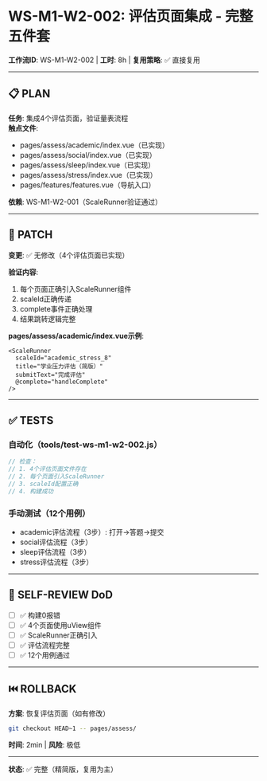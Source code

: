 # WS-M1-W2-002: 评估页面集成 - 完整五件套

**工作流ID**: WS-M1-W2-002 | **工时**: 8h | **复用策略**: ✅ 直接复用

---

## 📋 PLAN

**任务**: 集成4个评估页面，验证量表流程  
**触点文件**:
- pages/assess/academic/index.vue（已实现）
- pages/assess/social/index.vue（已实现）
- pages/assess/sleep/index.vue（已实现）
- pages/assess/stress/index.vue（已实现）
- pages/features/features.vue（导航入口）

**依赖**: WS-M1-W2-001（ScaleRunner验证通过）

---

## 🔧 PATCH

**变更**: ✅ 无修改（4个评估页面已实现）

**验证内容**:
1. 每个页面正确引入ScaleRunner组件
2. scaleId正确传递
3. complete事件正确处理
4. 结果跳转逻辑完整

**pages/assess/academic/index.vue示例**:
```vue
<ScaleRunner
  scaleId="academic_stress_8"
  title="学业压力评估（简版）"
  submitText="完成评估"
  @complete="handleComplete"
/>
```

---

## ✅ TESTS

### 自动化（tools/test-ws-m1-w2-002.js）

```javascript
// 检查：
// 1. 4个评估页面文件存在
// 2. 每个页面引入ScaleRunner
// 3. scaleId配置正确
// 4. 构建成功
```

### 手动测试（12个用例）

- academic评估流程（3步）: 打开→答题→提交
- social评估流程（3步）
- sleep评估流程（3步）
- stress评估流程（3步）

---

## 📝 SELF-REVIEW DoD

- [ ] ✅ 构建0报错
- [ ] ✅ 4个页面使用uView组件
- [ ] ✅ ScaleRunner正确引入
- [ ] ✅ 评估流程完整
- [ ] ✅ 12个用例通过

---

## ⏮️ ROLLBACK

**方案**: 恢复评估页面（如有修改）

```bash
git checkout HEAD~1 -- pages/assess/
```

**时间**: 2min | **风险**: 极低

---

**状态**: ✅ 完整（精简版，复用为主）

